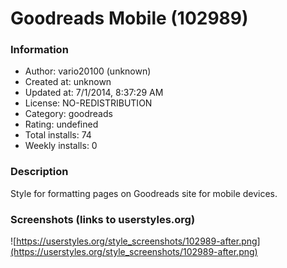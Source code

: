 # Goodreads Mobile (102989)

### Information
- Author: vario20100 (unknown)
- Created at: unknown
- Updated at: 7/1/2014, 8:37:29 AM
- License: NO-REDISTRIBUTION
- Category: goodreads
- Rating: undefined
- Total installs: 74
- Weekly installs: 0


### Description
Style for formatting pages on Goodreads site for mobile devices.


### Screenshots (links to userstyles.org)
![https://userstyles.org/style_screenshots/102989-after.png](https://userstyles.org/style_screenshots/102989-after.png)



